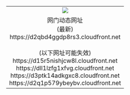 ﻿<table>
  <tr></tr>
  <tr><td colspan=2 align=center><img src="https://d2qbd4ggdp8rs3.cloudfront.net/Up/oGate.jpg" /></td></tr>
  <tr><td colspan=2 align=center>网门动态网址<br/>(最新)
<br>https://d2qbd4ggdp8rs3.cloudfront.net
<br/><br/>(以下网址可能失效)
<br>https://d15r5nishjcw8l.cloudfront.net
<br>https://dll1lzfg1xfvg.cloudfront.net
<br>https://d3ptk14adkgxc8.cloudfront.net
<br>https://d2q1p579ybeybv.cloudfront.net
    </td>
  </tr>
</table>
